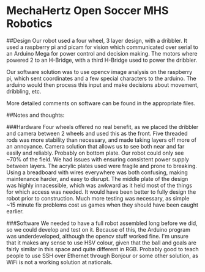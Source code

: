 # MechaHertz Open Soccer MHS Robotics

##Design
Our robot used a four wheel, 3 layer design, with a dribbler.
It used a raspberry pi and picam for vision which communicated over serial to an Arduino Mega for power control and decision making.
The motors where powered 2 to an H-Bridge, with a third H-Bridge used to power the dribbler.

Our software solution was to use opencv image analysis on the raspberry pi, which sent coordinates and a few special characters to the arduino.
The arduino would then process this input and make decisions about movement, dribbling, etc.

More detailed comments on software can be found in the appropriate files.

##Notes and thoughts:

###Hardware
    Four wheels offered no real benefit, as we placed the dribbler and camera between 2 wheels and used this as the front.
    Five threaded rods was more stability than necessary, and made taking layers off more of an annoyance.
    Camera solution that allows us to see both near and far easily and reliably. Probably on bottom plate.
    Our robot could only see ~70% of the field.
    We had issues with ensuring consistent power supply between layers.
    The acrylic plates used were fragile and prone to breaking.
    Using a breadboard with wires everywhere was both confusing, making maintenance harder, and easy to disrupt.
    The middle plate of the design was highly innacessible, which was awkward as it held most of the things for which access was needed.
    It would have been better to fully design the robot prior to construction.
    Much more testing was necessary, as simple ~15 minute fix problems cost us games when they should have been caught earlier.

###Software
    We needed to have a full robot assembled long before we did, so we could develop and test on it.
    Because of this, the Arduino program was underdeveloped, although the opencv stuff worked fine.
    I'm unsure that it makes any sense to use HSV colour, given that the ball and goals are fairly similar in this space and quite different in RGB.
    Probably good to teach people to use SSH over Ethernet through Bonjour or some other solution, as WiFi is not a working solution at nationals.
